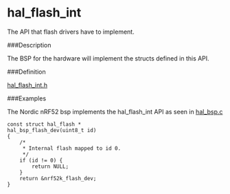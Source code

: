 # hal_flash_int

The API that flash drivers have to implement.

###Description

The BSP for the hardware will implement the structs defined in this API.

###Definition

[hal_flash_int.h](https://github.com/apache/incubator-mynewt-core/blob/master/hw/hal/include/hal/hal_flash_int.h)

###Examples

The Nordic nRF52 bsp implements the hal_flash_int API as seen in [hal_bsp.c](https://github.com/apache/incubator-mynewt-core/blob/master/hw/bsp/stm32f4discovery/src/hal_bsp.c)

```
const struct hal_flash *
hal_bsp_flash_dev(uint8_t id)
{
    /*
     * Internal flash mapped to id 0.
     */
    if (id != 0) {
        return NULL;
    }
    return &nrf52k_flash_dev;
}

```



